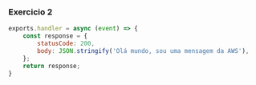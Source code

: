 ### Exercicio 2

~~~javascript
exports.handler = async (event) => {
    const response = {
        statusCode: 200,
        body: JSON.stringify('Olá mundo, sou uma mensagem da AWS'),
    };
    return response;
}
~~~
